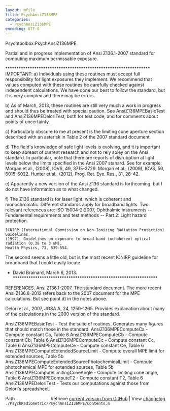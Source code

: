 ```yaml
---
layout: mfile
title: PsychAnsiZ136MPE
categories:
  - PsychAnsiZ136MPE
encoding: UTF-8
---
```


Psychtoolbox:PsychAnsiZ136MPE.

Partial and in progress implementation of Ansi Z136.1-2007 standard for computing
maximum permissable exposure.

\*\*\*\*\*\*\*\*\*\*\*\*\*\*\*\*\*\*\*\*\*\*\*\*\*\*\*\*\*\*\*\*\*\*\*\*\*\*\*\*\*\*\*\*\*\*\*\*\*\*\*\*\*\*\*\*\*\*\*\*\*\*\*\*\*
IMPORTANT:
  a) Individuals using these routines must accept full responsibility
  for light exposures they implement. We recommend that values computed
  with these routines be carefully checked against independent calculations.
  We have done our best to follow the standard, but it is very complex and
  there may be errors.

  b) As of March, 2013, these routines are still very much a work
  in progress and should thus be treated with special caution.  See
  AnsiZ136MPEBasicTest and AnsiZ136MPEDeloriTest, both for test
  code, and for comments about points of uncertainty.

  c) Particularly obscure to me at present is the limiting cone aperture
  section described with an asterisk in Table 2 of the 2007 standard
  document.

  d) The field's knowledge of safe light levels is evolving, and it is important
  to keep abreast of current research and not to rely soley on the
  Ansi standard.  In particular, note that there
  are reports of disrubption at light levels below the limits specified
  in the Ansi 2007 stanard. See for example:
    Morgan et al., (2008), IOVS, 49, 3715-3729.
    Morgan et al., (2009), IOVS, 50, 6015-6022.
    Hunter et al., (2012), Prog. Ret. Eye. Res., 31, 28-42.

  e) Apparently a new version of the Ansi Z136 standard is forthcoming,
  but I do not have information as to what changed.

  f) The Z136 standard is for laser light, which is coherent and monochromatic.
  Different standards apply for broadband lights.  Two relevant references are:
    ISO 15004-2:2007, Ophthalmic instruments -- Fundamental requirements and
    test methods -- Part 2: Light hazard protection.

    ICNIRP (International Commission on Non-Ionizing Radiation Protection) Guidelines,
    (1997), Guidelines on exposure to broad-band inchoherent optical radiation (0.38 to 3 uM),
    Health Physics, 73, 539-554.
  The second seems a little old, but is the most recent ICNIRP guideline for broadband
  that I could easily locate.

 - David Brainard, March 6, 2013.
\*\*\*\*\*\*\*\*\*\*\*\*\*\*\*\*\*\*\*\*\*\*\*\*\*\*\*\*\*\*\*\*\*\*\*\*\*\*\*\*\*\*\*\*\*\*\*\*\*\*\*\*\*\*\*\*\*\*\*\*\*\*\*\*\*

REFERENCES.
  Ansi Z136.1-2007.  The standard document. The more recent Ansi Z136.8-2012
  refers back to the 2007 document for the MPE calculations.  But see
  point d) in the notes above.

  Delori et al., 2007, JOSA A, 24, 1250-1265.  Provides explanation
  about many of the calculations in the 2000 version of the standard.

  AnsiZ136MPEBasicTest - Test the suite of routines.  Generates many figures that should match those in the standard.
  AnsiZ136MPEComputeCa - Compute constant Ca, Table 6
  AnsiZ136MPEComputeCb - Compute constant Cb, Table 6
  AnsiZ136MPEComputeCc - Compute constant Cc, Table 6
  AnsiZ136MPEComputeCe - Compute constant Ce, Table 6
  AnsiZ136MPEComputeExtendedSourceLimit - Compute overall MPE limit for extended sources, Table 5b
  AnsiZ136MPEComputeExtendedSourcePhotochemicalLimit - Compute photochemical MPE for extended sources, Table 5b
  AnsiZ136MPEComputeLimitingConeAngle - Compute limiting cone angle, Table 6
  AnsiZ136MPEComputeT2 - Compute constant T2, Table 6
  AnsiZ136MPEDeloriTest - Tests our computations against those from Delori's spreadsheet.


<div class="code_header" style="text-align:right;">
  <span style="float:left;">Path&nbsp;&nbsp;</span> <span class="counter">Retrieve <a href=
  "https://raw.github.com/Psychtoolbox-3/Psychtoolbox-3/beta/./PsychRadiometric/PsychAnsiZ136MPE/Contents.m">current version from GitHub</a> | View <a href=
  "https://github.com/Psychtoolbox-3/Psychtoolbox-3/commits/beta/./PsychRadiometric/PsychAnsiZ136MPE/Contents.m">changelog</a></span>
</div>
<div class="code">
  <code>./PsychRadiometric/PsychAnsiZ136MPE/Contents.m</code>
</div>
